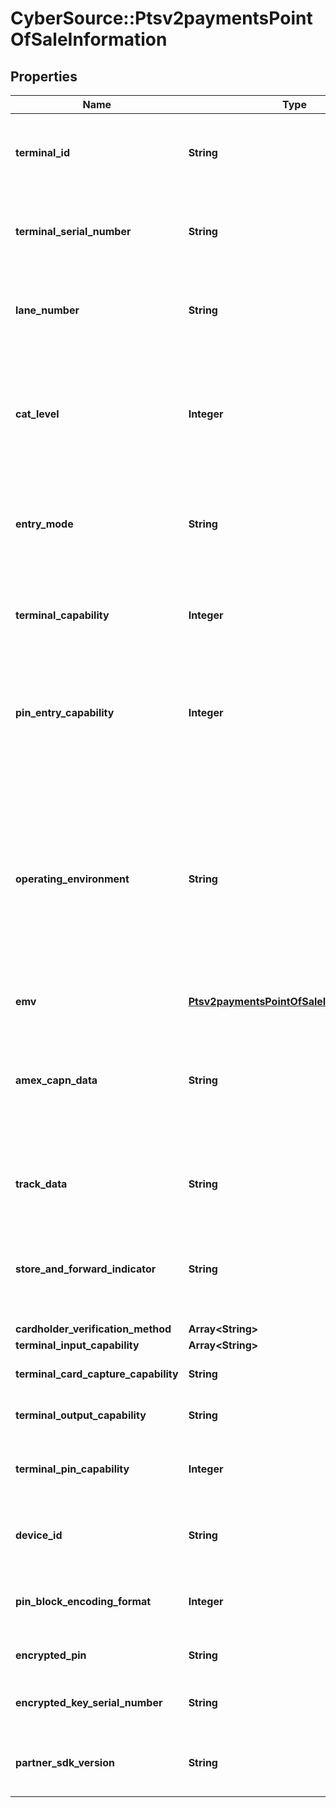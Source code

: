 # CyberSource::Ptsv2paymentsPointOfSaleInformation

## Properties
Name | Type | Description | Notes
------------ | ------------- | ------------- | -------------
**terminal_id** | **String** | Identifier for the terminal at your retail location. You can define this value yourself, but consult the processor for requirements.  #### FDC Nashville Global To have your account configured to support this field, contact CyberSource Customer Support. This value must be a value that FDC Nashville Global issued to you.  For details, see the &#x60;terminal_id&#x60; field description in [Card-Present Processing Using the SCMP API.](https://apps.cybersource.com/library/documentation/dev_guides/Retail_SCMP_API/html/wwhelp/wwhimpl/js/html/wwhelp.htm)  **For Payouts**: This field is applicable for CtV.  | [optional] 
**terminal_serial_number** | **String** | Terminal serial number assigned by the hardware manufacturer. This value is provided by the client software that is installed on the POS terminal.  CyberSource does not forward this value to the processor. Instead, the value is forwarded to the CyberSource reporting functionality.  This field is supported only on American Express Direct, FDC Nashville Global, and SIX.  For details, see the &#x60;terminal_serial_number&#x60; field description in [Card-Present Processing Using the SCMP API.](https://apps.cybersource.com/library/documentation/dev_guides/Retail_SCMP_API/html/wwhelp/wwhimpl/js/html/wwhelp.htm)  | [optional] 
**lane_number** | **String** | Identifier for an alternate terminal at your retail location. You define the value for this field.  This field is supported only for MasterCard transactions on FDC Nashville Global. Use the &#x60;terminalId&#x60; field to identify the main terminal at your retail location. If your retail location has multiple terminals, use this &#x60;laneNumber&#x60; field to identify the terminal used for the transaction.  This field is a pass-through, which means that CyberSource does not check the value or modify the value in any way before sending it to the processor.  | [optional] 
**cat_level** | **Integer** | Type of cardholder-activated terminal. Possible values:   - 1: Automated dispensing machine  - 2: Self-service terminal  - 3: Limited amount terminal  - 4: In-flight commerce (IFC) terminal  - 5: Radio frequency device  - 6: Mobile acceptance terminal  - 7: Electronic cash register  - 8: E-commerce device at your location  - 9: Terminal or cash register that uses a dialup connection to connect to the transaction processing network  #### Chase Paymentech Solutions Only values 1, 2, and 3 are supported.  #### FDC Nashville Global Only values 7, 8, and 9 are supported.  #### GPN Only values 6, 7, 8, and 9 are supported.  #### TSYS Acquiring Solutions Only value 6 is supported. For details, see the &#x60;cat_level&#x60; field description in [Card-Present Processing Using the SCMP API.](https://apps.cybersource.com/library/documentation/dev_guides/Retail_SCMP_API/html/wwhelp/wwhimpl/js/html/wwhelp.htm)  | [optional] 
**entry_mode** | **String** | Method of entering credit card information into the POS terminal. Possible values:   - &#x60;contact&#x60;: Read from direct contact with chip card.  - &#x60;contactless&#x60;: Read from a contactless interface using chip data.  - &#x60;keyed&#x60;: Manually keyed into POS terminal.  - &#x60;msd&#x60;: Read from a contactless interface using magnetic stripe data (MSD).  - &#x60;swiped&#x60;: Read from credit card magnetic stripe.  The contact, contactless, and msd values are supported only for EMV transactions.  For details, see the &#x60;pos_entry_mode&#x60; field description in [Card-Present Processing Using the SCMP API.](https://apps.cybersource.com/library/documentation/dev_guides/Retail_SCMP_API/html/wwhelp/wwhimpl/js/html/wwhelp.htm)  | [optional] 
**terminal_capability** | **Integer** | POS terminal’s capability. Possible values:   - &#x60;1&#x60;: Terminal has a magnetic stripe reader only.  - &#x60;2&#x60;: Terminal has a magnetic stripe reader and manual entry capability.  - &#x60;3&#x60;: Terminal has manual entry capability only.  - &#x60;4&#x60;: Terminal can read chip cards.  - &#x60;5&#x60;: Terminal can read contactless chip cards.  The values of 4 and 5 are supported only for EMV transactions. * Applicable only for CTV for Payouts.  For processor-specific details, see the &#x60;terminal_capability&#x60; field description in [Card-Present Processing Using the SCMP API.](https://apps.cybersource.com/library/documentation/dev_guides/Retail_SCMP_API/html/wwhelp/wwhimpl/js/html/wwhelp.htm)  | [optional] 
**pin_entry_capability** | **Integer** | A one-digit code that identifies the capability of terminal to capture PINs.  This code does not necessarily mean that a PIN was entered or is included in this message.  POS terminal’s capability. Possible values: - &#x60;1&#x60;: Terminal has a magnetic stripe reader only. - &#x60;2&#x60;: Terminal has a magnetic stripe reader and manual entry capability. - &#x60;3&#x60;: Terminal has manual entry capability only. - &#x60;4&#x60;: Terminal can read chip cards.* - &#x60;5&#x60;: Terminal can read contactless chip cards.* * The values of 4 and 5 are supported only for EMV transactions.  For Payouts: This field is applicable for CtV.  For details, see the &#x60;terminal_capability&#x60; field description in [Card-Present Processing Using the SCMP API.](https://apps.cybersource.com/library/documentation/dev_guides/Retail_SCMP_API/html/wwhelp/wwhimpl/js/html/wwhelp.htm)  | [optional] 
**operating_environment** | **String** | Operating environment.  Possible values for all card types except Mastercard: - &#x60;0&#x60;: No terminal used or unknown environment. - &#x60;1&#x60;: On merchant premises, attended. - &#x60;2&#x60;: On merchant premises, unattended. Examples: oil, kiosks, self-checkout, mobile telephone, personal digital assistant (PDA). - &#x60;3&#x60;: Off merchant premises, attended. Examples: portable POS devices at trade shows, at service calls, or in taxis. - &#x60;4&#x60;: Off merchant premises, unattended. Examples: vending machines, home computer, mobile telephone, PDA. - &#x60;5&#x60;: On premises of cardholder, unattended. - &#x60;9&#x60;: Unknown delivery mode. - &#x60;S&#x60;: Electronic delivery of product. Examples: music, software, or eTickets that are downloaded over the internet. - &#x60;T&#x60;: Physical delivery of product. Examples: music or software that is delivered by mail or by a courier.  #### Possible values for Mastercard: - &#x60;2&#x60;: On merchant premises, unattended, or cardholder terminal. Examples: oil, kiosks, self-checkout, home computer, mobile telephone, personal digital assistant (PDA). Cardholder terminal is supported only for Mastercard transactions on CyberSource through VisaNet. - &#x60;4&#x60;: Off merchant premises, unattended, or cardholder terminal. Examples: vending machines, home computer, mobile telephone, PDA. Cardholder terminal is supported only for Mastercard transactions on CyberSource through VisaNet.  This field is supported only for American Express Direct and CyberSource through VisaNet.  | [optional] 
**emv** | [**Ptsv2paymentsPointOfSaleInformationEmv**](Ptsv2paymentsPointOfSaleInformationEmv.md) |  | [optional] 
**amex_capn_data** | **String** | Point-of-sale details for the transaction. This value is returned only for **American Express Direct**. CyberSource generates this value, which consists of a series of codes that identify terminal capability, security data, and specific conditions present at the time the transaction occurred. To comply with the CAPN requirements, this value must be included in all subsequent follow-on requests, such as captures and follow-on credits.  When you perform authorizations, captures, and credits through CyberSource, CyberSource passes this value from the authorization service to the subsequent services for you. However, when you perform authorizations through CyberSource and perform subsequent services through other financial institutions, you must ensure that your requests for captures and credits include this value.  For details, see &#x60;auth_pos_data&#x60; field description in [Credit Card Services Using the SCMP API.](https://apps.cybersource.com/library/documentation/dev_guides/CC_Svcs_SCMP_API/html/wwhelp/wwhimpl/js/html/wwhelp.htm)  | [optional] 
**track_data** | **String** | Card’s track 1 and 2 data. For all processors except FDMS Nashville, this value consists of one of the following:   - Track 1 data  - Track 2 data  - Data for both tracks 1 and 2  For FDMS Nashville, this value consists of one of the following:  - Track 1 data  - Data for both tracks 1 and 2  Example: %B4111111111111111^SMITH/JOHN ^1612101976110000868000000?;4111111111111111&#x3D;16121019761186800000?  | [optional] 
**store_and_forward_indicator** | **String** | When connectivity is unavailable, the client software that is installed on the POS terminal can store a transaction in its memory and send it for authorization when connectivity is restored. This value is provided by the client software that is installed on the POS terminal.  CyberSource does not forward this value to the processor. Instead, the value is forwarded to the CyberSource reporting functionality.  Possible values: - Y: Transaction was stored and then forwarded. - N (default): Transaction was not stored and then forwarded.  This field is supported only on American Express Direct, FDC Nashville Global, and SIX.  | [optional] 
**cardholder_verification_method** | **Array&lt;String&gt;** |  | [optional] 
**terminal_input_capability** | **Array&lt;String&gt;** |  | [optional] 
**terminal_card_capture_capability** | **String** | Indicates whether the terminal can capture the card.  Possible values: - 1: Terminal can capture card. - 0: Terminal cannot capture card.  This field is supported only on American Express Direct.  | [optional] 
**terminal_output_capability** | **String** | Indicates whether the terminal can print or display messages.  Possible values: - 1: Neither - 2: Print only - 3: Display only - 4: Print and display  This field is supported only on American Express Direct.  | [optional] 
**terminal_pin_capability** | **Integer** | Maximum PIN length that the terminal can capture.  Possible values: -  0: No PIN capture capability -  1: PIN capture capability unknown -  4: Four characters -  5: Five characters -  6: Six characters -  7: Seven characters -  8: Eight characters -  9: Nine characters - 10: Ten characters - 11: Eleven characters - 12: Twelve characters  This field is supported only on American Express Direct and SIX.  | [optional] 
**device_id** | **String** | Value created by the client software that uniquely identifies the POS device. This value is provided by the client software that is installed on the POS terminal.  CyberSource does not forward this value to the processor. Instead, the value is forwarded to the CyberSource reporting functionality.  This field is supported only on American Express Direct, FDC Nashville Global, and SIX.  | [optional] 
**pin_block_encoding_format** | **Integer** | Format that is used to encode the PIN block. This value is provided by the client software that is installed on the POS terminal.  Possible values: - 0: ISO 9564 format 0 - 1: ISO 9564 format 1 - 2: ISO 9564 format 2 - 3: ISO 9564 format 3  In the Credit Card Guide for the auth service: This field is supported only on American Express Direct, FDC Nashville Global, and SIX.  | [optional] 
**encrypted_pin** | **String** | Encrypted PIN.  This value is provided by the client software that is installed on the POS terminal.  In the Credit Card Guide for the auth service: This field is supported only on American Express Direct, FDC Nashville Global, and SIX.  | [optional] 
**encrypted_key_serial_number** | **String** | This is a combination of the device&#39;s unique identifier and a transaction counter that is used in the process of decrypting the encrypted PIN.  For all terminals that are using derived unique key per transaction (DUKPT) encryption, this is generated as a single number within the terminal.  | [optional] 
**partner_sdk_version** | **String** | Version of the software installed on the POS terminal. This value is provided by the client software that is installed on the POS terminal.  CyberSource does not forward this value to the processor. Instead, the value is forwarded to the CyberSource reporting functionality.  This field is supported only on American Express Direct, FDC Nashville Global, and SIX.  | [optional] 


